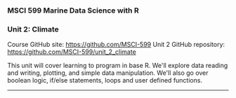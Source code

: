 ### MSCI 599 Marine Data Science with R
### Unit 2: Climate

Course GitHub site: https://github.com/MSCI-599
Unit 2 GitHub repository: https://github.com/MSCI-599/unit_2_climate

This unit will cover learning to program in base R. We'll explore data reading and writing, plotting, and simple data manipulation. We'll also go over boolean logic, if/else statements, loops and user defined functions.

***


